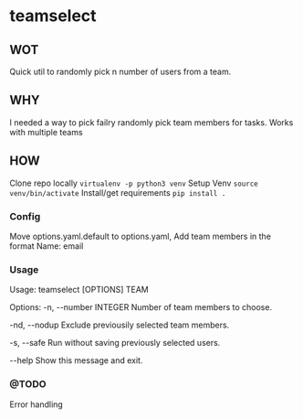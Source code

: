 # teamselect

## WOT
Quick util to randomly pick n number of users from a team. 

## WHY
I needed a way to pick failry randomly pick team members for tasks. Works with multiple teams

## HOW

Clone repo locally
`virtualenv -p python3 venv`
Setup Venv
`source venv/bin/activate`
Install/get requirements
`pip install .`

### Config
Move options.yaml.default to options.yaml, Add team members in the format Name: email

### Usage
Usage: teamselect [OPTIONS] TEAM

Options:
  -n, --number INTEGER  Number of team members to choose.
 
  -nd, --nodup          Exclude previousily selected team members.
  
  -s, --safe            Run without saving previously selected users.
  
  --help                Show this message and exit.
  
  ### @TODO
  Error handling 
  
